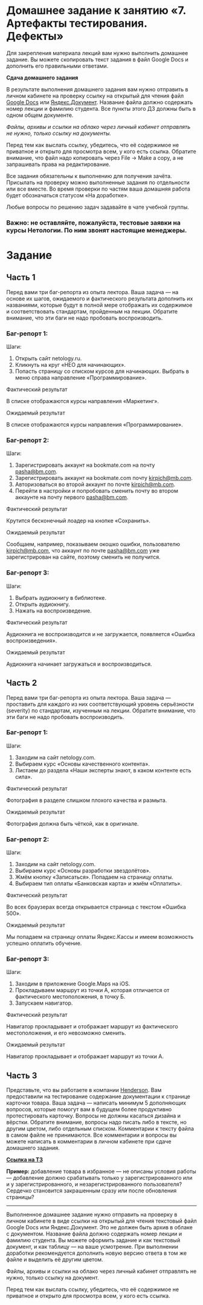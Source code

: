 # Домашнее задание к занятию «7. Артефакты тестирования. Дефекты»

Для закрепления материала лекций вам нужно выполнить домашнее задание. Вы можете скопировать текст задания в файл Google Docs и дополнить его правильными ответами.

**Сдача домашнего задания**

В результате выполнения домашнего задания вам нужно отправить в личном кабинете на проверку ссылку на открытый для чтения файл [Google Docs](https://docs.google.com/document) или [Яндекс.Документ](https://docs.yandex.ru/). Название файла должно содержать номер лекции и фамилию студента.
Все пункты этого ДЗ должны быть в одном общем документе.

*Файлы, архивы и ссылки на облако через личный кабинет отправлять не нужно, только ссылку на документы.*


Перед тем как выслать ссылку, убедитесь, что её содержимое не приватное и открыто для просмотра всем, у кого есть ссылка.
Обратите внимание, что файл надо копировать через File -> Make a copy, а не запрашивать права на редактирование.


Все задания обязательны к выполнению для получения зачёта. Присылать на проверку можно выполненные задания по отдельности или все вместе. Во время проверки по частям ваша домашняя работа будет обозначаться статусом «На доработке».

Любые вопросы по решению задач задавайте в чате учебной группы.

### **Важно: не оставляйте, пожалуйста, тестовые заявки на курсы Нетологии. По ним звонят настоящие менеджеры.**
 
# Задание
## Часть 1
Перед вами три баг-репорта из опыта лектора. Ваша задача — на основе их шагов, ожидаемого и фактического результата дополнить их названиями, которые будут в полной мере отображать их содержимое и соответствовать стандартам, пройденным на лекции. Обратите внимание, что эти баги не надо пробовать воспроизводить.

### Баг-репорт 1:

  Шаги:
1. Открыть сайт netology.ru.
2. Кликнуть на круг «НЕО для начинающих».
3. Попасть страницу со списком курсов для начинающих. Выбрать в меню справа направление «Программирование».

  Фактический результат
  
В списке отображаются курсы направления «Маркетинг».

  Ожидаемый результат 
  
В списке отображаются курсы направления «Программирование».

### Баг-репорт 2:

Шаги:
1. Зарегистрировать аккаунт на bookmate.com на почту pasha@bm.com.
2. Зарегистрировать аккаунт на bookmate.com почту kirpich@mb.com.
3. Авторизоваться во второй аккаунт по почте kirpich@mb.com.
4. Перейти в настройки и попробовать сменить почту во втором аккаунте на почту первого pasha@bm.com.

Фактический результат

Крутится бесконечный лоадер на кнопке «Сохранить».

Ожидаемый результат

Сообщаем, например, показываем окошко ошибки, пользователю kirpich@mb.com, что аккаунт по почте pasha@bm.com уже зарегистрирован на сайте, поэтому сменить не получится.

### Баг-репорт 3:

Шаги:
1. Выбрать аудиокнигу в библиотеке.
2. Открыть аудиокнигу.
3. Нажать на воспроизведение.

Фактический результат

Аудиокнига не воспроизводится и не загружается, появляется «Ошибка воспроизведения».

Ожидаемый результат

Аудиокнига начинает загружаться и воспроизводиться.


## Часть 2

Перед вами три баг-репорта из опыта лектора. Ваша задача — проставить для каждого из них соответствующий уровень серьёзности (severity) по стандартам, изученным на лекции. Обратите внимание, что эти баги не надо пробовать воспроизводить.

### Баг-репорт 1:

Шаги: 
1. Заходим на сайт netology.com.
2. Выбираем курс «Основы качественного контента».
3. Листаем до раздела «Наши эксперты знают, в каком контенте есть сила».

Фактический результат

Фотография в разделе слишком плохого качества и размыта.

Ожидаемый результат

Фотография должна быть чёткой, как в оригинале.

### Баг-репорт 2:

Шаги:
1. Заходим на сайт netology.com.
2. Выбираем курс «Основы разработки звездолётов».
3. Жмём кнопку «Записаться». Попадаем на страницу оплаты.
4. Выбираем тип оплаты «Банковская карта» и жмём «Оплатить».

Фактический результат

Во всех браузерах всегда открывается страница с текстом «Ошибка 500».

Ожидаемый результат

Мы попадаем на страницу оплаты Яндекс.Кассы и имеем возможность успешно оплатить обучение.

### Баг-репорт 3:

Шаги:
1. Заходим в приложение Google.Maps на iOS.
2. Прокладываем маршрут из точки A, которая отличается от фактического местоположения, в точку Б.
3. Запускаем навигатор.

Фактический результат

Навигатор прокладывает и отображает маршрут из фактического местоположения, и его невозможно сменить.

Ожидаемый результат

Навигатор прокладывает и отображает маршрут из точки А. 

## Часть 3

Представьте, что вы работаете в компании [Henderson](https://henderson.ru). Вам предоставили на тестирование содержание документации к странице карточки товара. Ваша задача — написать минимум 5 дополняющих вопросов, которые помогут вам в будущем более продуктивно протестировать карточку. 
Вопросы не должны касаться дизайна и вёрстки.
Обратите внимание, вопросы надо писать либо в тексте, но другим цветом, либо отдельным списком. Комментарии к тексту файла в самом файле не принимаются. Все комментарии и вопросы вы можете написать в комментарии в личном кабинете при сдаче домашнего задания.

**[Ссылка на ТЗ](https://u.netology.ru/backend/uploads/lms/content_assets/file/1501/%D0%A4%D1%83%D0%BD%D0%BA%D1%86%D0%B8%D0%BE%D0%BD%D0%B0%D0%BB%D1%8C%D0%BD%D1%8B%D0%B5_%D1%82%D1%80%D0%B5%D0%B1%D0%BE%D0%B2%D0%B0%D0%BD%D0%B8%D1%8F__%D0%9A%D0%B0%D1%80%D1%82%D0%BE%D1%87%D0%BA%D0%B0_%D1%82%D0%BE%D0%B2%D0%B0%D1%80%D0%B0_.docx)**

**Пример:** добавление товара в избранное — не описаны условия работы — добавление должно срабатывать только у зарегистрированного или и у зарегистрированного, и незарегистрированного пользователя? Сердечко становится закрашенным сразу или после обновления страницы?

 ----------------------------
 
 
Выполненное домашнее задание нужно отправить на проверку в личном кабинете в виде ссылки на открытый для чтения текстовый файл Google Docs или Яндекс.Документ. Это не должен быть архив в облаке с документом. Название файла должно содержать номер лекции и фамилию студента. Вы можете оформить задание и как текстовый документ, и как таблицу — на ваше усмотрение. При выполнении доработки рекомендуется дополнить новую версию ответа в том же файле и выделить её другим цветом.

Файлы, архивы и ссылки на облако через личный кабинет отправлять не нужно, только ссылку на документ.

Перед тем как выслать ссылку, убедитесь, что её содержимое не приватное и открыто для просмотра всем, у кого есть ссылка.
